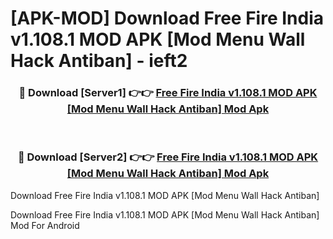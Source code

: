 # [APK-MOD] Download Free Fire India v1.108.1 MOD APK [Mod Menu Wall Hack Antiban] - ieft2


<div align="center">
<h3>🔴 Download [Server1] 👉👉 <a href="https://apk-comot.site?title=Free_Fire_India_v1.108.1_MOD_APK_[Mod_Menu_Wall_Hack_Antiban]">Free Fire India v1.108.1 MOD APK [Mod Menu Wall Hack Antiban] Mod Apk</a></h3><br>
<h3>🔴 Download [Server2] 👉👉 <a href="https://apk-comot.site?title=Free_Fire_India_v1.108.1_MOD_APK_[Mod_Menu_Wall_Hack_Antiban]">Free Fire India v1.108.1 MOD APK [Mod Menu Wall Hack Antiban] Mod Apk</a></h3>
</div>



Download Free Fire India v1.108.1 MOD APK [Mod Menu Wall Hack Antiban] 

Download Free Fire India v1.108.1 MOD APK [Mod Menu Wall Hack Antiban] Mod For Android